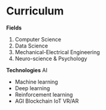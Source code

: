 # Curriculum

**Fields**
1. Computer Science 
2. Data Science
3. Mechanical-Electrical Engineering
4. Neuro-science & Psychology

**Technologies**
AI
- Machine learning
- Deep learning
- Reinforcement learning
- AGI 
Blockchain
IoT 
VR/AR 

